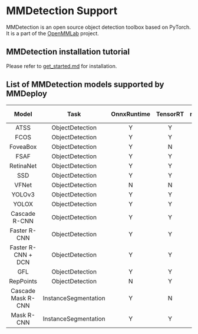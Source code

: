 # MMDetection Support

MMDetection is an open source object detection toolbox based on PyTorch. It is a part of the [OpenMMLab](https://openmmlab.com/) project.

## MMDetection installation tutorial

Please refer to [get_started.md](https://github.com/open-mmlab/mmdetection/blob/master/docs/en/get_started.md) for installation.

## List of MMDetection models supported by MMDeploy

|       Model        |         Task         | OnnxRuntime | TensorRT | ncnn  | PPLNN | OpenVINO |                                     Model config                                     |
| :----------------: | :------------------: | :---------: | :------: | :---: | :---: | :------: | :----------------------------------------------------------------------------------: |
|        ATSS        |   ObjectDetection    |      Y      |    Y     |   N   |   N   |    Y     |     [config](https://github.com/open-mmlab/mmdetection/tree/master/configs/atss)     |
|        FCOS        |   ObjectDetection    |      Y      |    Y     |   Y   |   N   |    Y     |     [config](https://github.com/open-mmlab/mmdetection/tree/master/configs/fcos)     |
|      FoveaBox      |   ObjectDetection    |      Y      |    N     |   N   |   N   |    Y     |   [config](https://github.com/open-mmlab/mmdetection/tree/master/configs/foveabox)   |
|        FSAF        |   ObjectDetection    |      Y      |    Y     |   Y   |   Y   |    Y     |     [config](https://github.com/open-mmlab/mmdetection/tree/master/configs/fsaf)     |
|     RetinaNet      |   ObjectDetection    |      Y      |    Y     |   Y   |   Y   |    Y     |  [config](https://github.com/open-mmlab/mmdetection/tree/master/configs/retinanet)   |
|        SSD         |   ObjectDetection    |      Y      |    Y     |   Y   |   N   |    Y     |     [config](https://github.com/open-mmlab/mmdetection/tree/master/configs/ssd)      |
|       VFNet        |   ObjectDetection    |      N      |    N     |   N   |   N   |    Y     |    [config](https://github.com/open-mmlab/mmdetection/tree/master/configs/vfnet)     |
|       YOLOv3       |   ObjectDetection    |      Y      |    Y     |   Y   |   N   |    Y     |     [config](https://github.com/open-mmlab/mmdetection/tree/master/configs/yolo)     |
|       YOLOX        |   ObjectDetection    |      Y      |    Y     |   Y   |   N   |    Y     |    [config](https://github.com/open-mmlab/mmdetection/tree/master/configs/yolox)     |
|   Cascade R-CNN    |   ObjectDetection    |      Y      |    Y     |   N   |   Y   |    Y     | [config](https://github.com/open-mmlab/mmdetection/tree/master/configs/cascade_rcnn) |
|    Faster R-CNN    |   ObjectDetection    |      Y      |    Y     |   Y   |   Y   |    Y     | [config](https://github.com/open-mmlab/mmdetection/tree/master/configs/faster_rcnn)  |
| Faster R-CNN + DCN |   ObjectDetection    |      Y      |    Y     |   Y   |   Y   |    Y     | [config](https://github.com/open-mmlab/mmdetection/tree/master/configs/faster_rcnn)  |
|       GFL          |   ObjectDetection    |      Y      |    Y     |   N   |   ?   |    Y     |      [config](https://github.com/open-mmlab/mmdetection/tree/master/configs/gfl)     |
|       RepPoints          |   ObjectDetection    |      N      |    Y     |   N   |   ?   |    Y     |      [config](https://github.com/open-mmlab/mmdetection/tree/master/configs/reppoints)     |
| Cascade Mask R-CNN | InstanceSegmentation |      Y      |    N     |   N   |   N   |    Y     | [config](https://github.com/open-mmlab/mmdetection/tree/master/configs/cascade_rcnn) |
|     Mask R-CNN     | InstanceSegmentation |      Y      |    Y     |   N   |   N   |    Y     |  [config](https://github.com/open-mmlab/mmdetection/tree/master/configs/mask_rcnn)   |
